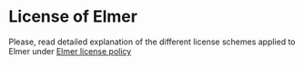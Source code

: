 # License of Elmer

Please, read detailed explanation of the different license schemes applied to Elmer under [Elmer license policy](https://github.com/ElmerCSC/elmerfem/blob/EOSC/license_texts/ElmerLicensePolicy.md)
